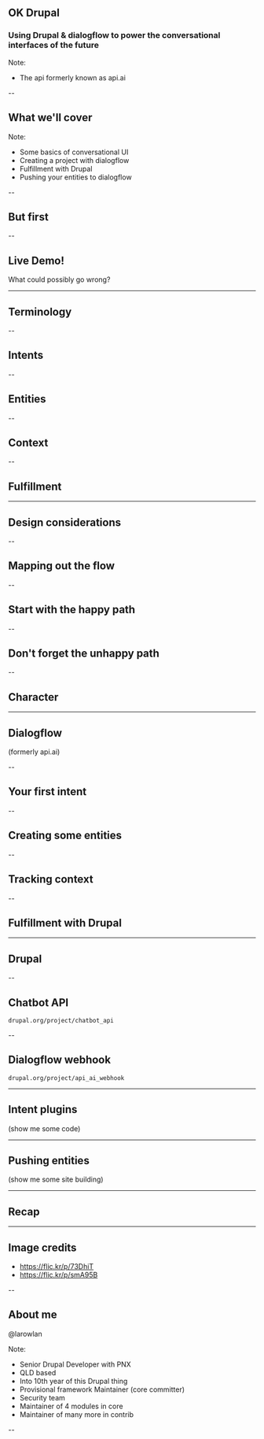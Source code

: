 ## OK Drupal
### Using Drupal & dialogflow to power the conversational interfaces of the future

Note:
- The api formerly known as api.ai

--

<!-- .slide: data-background="./images/willis.jpg" -->

## What we'll cover

Note:
- Some basics of conversational UI
- Creating a project with dialogflow
- Fulfillment with Drupal
- Pushing your entities to dialogflow

--

## But first

--

<!-- .slide: data-background="./images/dumpster.jpg" -->
## Live Demo!

What could possibly go wrong?

---

## Terminology

--

## Intents

--

## Entities

--

## Context

--

## Fulfillment

---

## Design considerations

--

## Mapping out the flow

--

## Start with the happy path

--

## Don't forget the unhappy path

--

## Character

---

## Dialogflow
(formerly api.ai)

--

## Your first intent

--

## Creating some entities

--

## Tracking context

--

## Fulfillment with Drupal

---

## Drupal

--

## Chatbot API

<code>drupal.org/project/chatbot_api</code>

--

## Dialogflow webhook

<code>drupal.org/project/api_ai_webhook</code>

---

## Intent plugins
(show me some code)

---

## Pushing entities
(show me some site building)

---

## Recap

---

## Image credits

- https://flic.kr/p/73DhiT
- https://flic.kr/p/smA95B

--

<!-- .slide: data-background="./images/turtle.jpg" -->

## About me

@larowlan

Note:
- Senior Drupal Developer with PNX
- QLD based
- Into 10th year of this Drupal thing
- Provisional framework Maintainer (core committer)
- Security team
- Maintainer of 4 modules in core
- Maintainer of many more in contrib

--